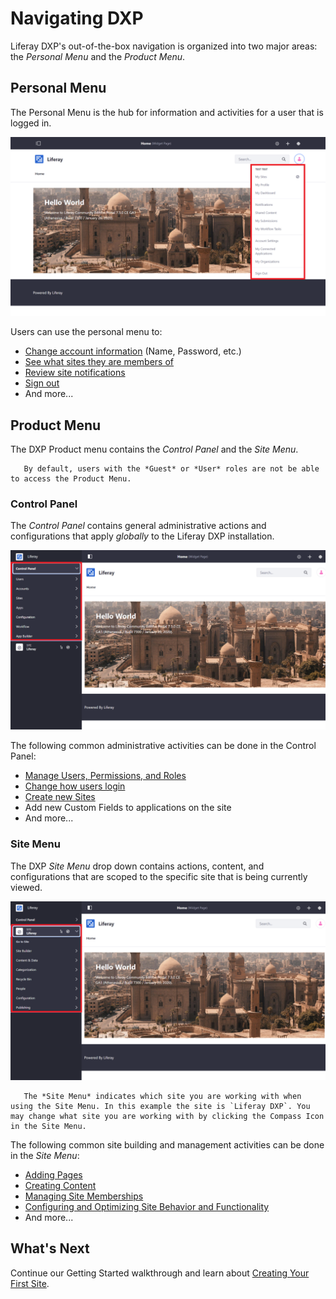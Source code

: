 # Navigating DXP

Liferay DXP's out-of-the-box navigation is organized into two major areas: the _Personal Menu_ and the _Product Menu_.

## Personal Menu

The Personal Menu is the hub for information and activities for a user that is logged in.

![A view of the Liferay DXP Personal Menu.](./navigating-dxp/images/01.png)

Users can use the personal menu to:

-   [Change account information](./introduction-to-the-admin-account.md#changing-account-information) (Name, Password, etc.)
-   [See what sites they are members of](../site-building/building-sites/adding-members-to-sites.md)
-   [Review site notifications](../collaboration-and-social/notifications-and-requests/user-guide/managing-notifications-and-requests.md)
-   [Sign out](./introduction-to-the-admin-account.md#signing-out)
-   And more...

## Product Menu

The DXP Product menu contains the _Control Panel_ and the _Site Menu_.

```note::
   By default, users with the *Guest* or *User* roles are not be able to access the Product Menu.
```

### Control Panel

The _Control Panel_ contains general administrative actions and configurations that apply _globally_ to the Liferay DXP installation.

![A view of the Control Panel.](./navigating-dxp/images/02.png)

The following common administrative activities can be done in the Control Panel:

-   [Manage Users, Permissions, and Roles](../users-and-permissions/users/adding-and-managing-users.md)
-   [Change how users login](../installation-and-upgrades/securing-liferay/authentication-basics.md)
-   [Create new Sites](../site-building/building-sites/adding-a-site.md)
-   Add new Custom Fields to applications on the site
-   And more...

### Site Menu

The DXP _Site Menu_ drop down contains actions, content, and configurations that are scoped to the specific site that is being currently viewed.

![A view of the expanded Site Menu so that all options are visible.](./navigating-dxp/images/03.png)

```note::
   The *Site Menu* indicates which site you are working with when using the Site Menu. In this example the site is `Liferay DXP`. You may change what site you are working with by clicking the Compass Icon in the Site Menu.
```

The following common site building and management activities can be done in the _Site Menu_:

-   [Adding Pages](../site-building/creating-pages/adding-pages/adding-a-page-to-a-site.md)
-   [Creating Content](../content-authoring-and-management/README.md)
-   [Managing Site Memberships](../site-building/building-sites/adding-members-to-sites.md)
-   [Configuring and Optimizing Site Behavior and Functionality](../site-building/optimizing-sites/README.md)
-   And more...

## What's Next

Continue our Getting Started walkthrough and learn about [Creating Your First Site](./creating-your-first-site.md).

